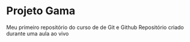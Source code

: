 # Projeto Gama
Meu primeiro repositório do curso de de Git e Github
Repositório criado durante uma aula ao vivo 